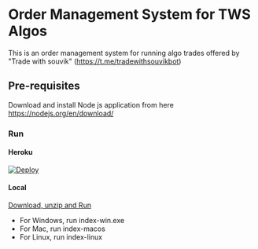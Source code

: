 # Order Management System for TWS Algos

This is an order management system for running algo trades offered by "Trade with souvik" (https://t.me/tradewithsouvikbot)

## Pre-requisites

Download and install Node js application from here https://nodejs.org/en/download/

### Run

#### Heroku


[![Deploy](https://www.herokucdn.com/deploy/button.svg)](https://heroku.com/deploy?template=https://github.com/TradeWithSouvik/order-management)

#### Local

[Download, unzip and Run](https://github.com/TradeWithSouvik/order-management/archive/refs/heads/master.zip)
- For Windows, run index-win.exe
- For Mac, run index-macos
- For Linux, run index-linux
